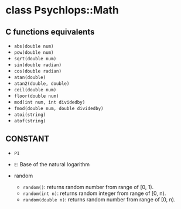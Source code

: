 class Psychlops::Math
=====================

## C functions equivalents

- `abs(double num)`
- `pow(double num)`
- `sqrt(double num)`
- `sin(double radian)`
- `cos(double radian)`
- `atan(double)`
- `atan2(double, double)`
- `ceil(double num)`
- `floor(double num)`
- `mod(int num, int dividedby)`
- `fmod(double num, double dividedby)`
- `atoi(string)`
- `atof(string)`

## CONSTANT

- `PI`
- `E`: Base of the natural logarithm



- random
	- `random()`: returns random number from range of [0, 1).
	- `random(int n)`: returns random integer from range of [0, n).
	- `random(double n)`: returns random number from range of [0, n).
